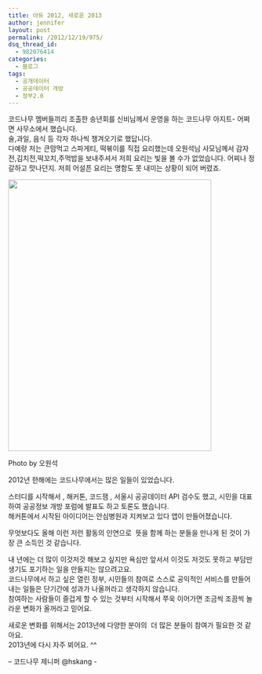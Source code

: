 ```yaml
---
title: 아듀 2012, 새로운 2013
author: jennifer
layout: post
permalink: /2012/12/19/975/
dsq_thread_id:
  - 982076414
categories:
  - 블로그
tags:
  - 공개데이터
  - 공공데이터 개방
  - 정부2.0
---
```

코드나무 멤버들끼리 조촐한 송년회를 신비님께서 운영을 하는 코드나무 아지트- 어쩌면 사무소에서 했습니다.  
술,과일, 음식 등 각자 하나씩 챙겨오기로 했답니다.  
다예랑 저는 큰맘먹고 스파게티, 떡볶이를 직접 요리했는데 오원석님 사모님께서 감자전,김치전,떡꼬치,주먹밥을 보내주셔서 저희 요리는 빛을 볼 수가 없었습니다. 어찌나 정갈하고 맛나던지. 저희 어설픈 요리는 명함도 못 내미는 상황이 되어 버렸죠.

<img class="alignnone" src="http://sphotos-e.ak.fbcdn.net/hphotos-ak-ash3/181891_440662332649750_749332514_n.jpg" alt="" width="414" height="553" />

Photo by 오원석

2012년 한해에는 코드나무에서는 많은 일들이 있었습니다.

스터디를 시작해서 , 해커톤, 코드잼 , 서울시 공공데이터 API 검수도 했고, 시민을 대표하여 공공정보 개방 포럼에 발표도 하고 토론도 했습니다.  
해커톤에서 시작된 아이디어는 안심병원과 지켜보고 있다 앱이 만들어졌습니다.

무엇보다도 올해 이런 저런 활동의 인연으로  뜻을 함께 하는 분들을 만나게 된 것이 가장 큰 소득인 것 같습니다.

내 년에는 더 많이 이것저것 해보고 싶지만 욕심만 앞서서 이것도 저것도 못하고 부담만 생기도 포기하는 일을 만들지는 않으려고요.  
코드나무에서 하고 싶은 열린 정부, 시민들의 참여로 스스로 공익적인 서비스를 만들어 내는 일들은 단기간에 성과가 나올꺼라고 생각하지 않습니다.  
참여하는 사람들이 즐겁게 할 수 있는 것부터 시작해서 쭈욱 이어가면 조금씩 조끔씩 놀라운 변화가 올꺼라고 믿어요.

새로운 변화를 위해서는 2013년에 다양한 분야의  더 많은 분들이 참여가 필요한 것 같아요.  
2013년에 다시 자주 뵈어요. ^^

&#8211; 코드나무 제니퍼 @hskang -